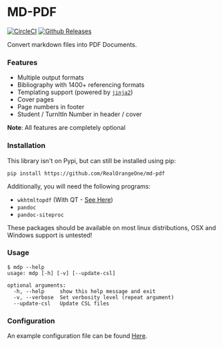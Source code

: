# MD-PDF

[![CircleCI](https://img.shields.io/circleci/project/github/RealOrangeOne/md-pdf.svg?style=flat-square)](https://circleci.com/gh/RealOrangeOne/md-pdf/)
[![Github Releases](https://img.shields.io/github/downloads/RealOrangeOne/md-pdf/latest/total.svg?style=flat-square)](https://github.com/RealOrangeOne/md-pdf)

Convert markdown files into PDF Documents.

### Features
- Multiple output formats
- Bibliography with 1400+ referencing formats
- Templating support (powered by [`jinja2`](http://jinja.pocoo.org/))
- Cover pages
- Page numbers in footer
- Student / TurnItIn Number in header / cover

__Note__: All features are completely optional


### Installation
This library isn't on Pypi, but can still be installed using pip:

    pip install https://github.com/RealOrangeOne/md-pdf

Additionally, you will need the following programs:
- `wkhtmltopdf` (With QT - [See Here](https://pypi.python.org/pypi/pdfkit))
- `pandoc`
- `pandoc-siteproc`

These packages should be available on most linux distributions, OSX and Windows support is untested!

### Usage
    $ mdp --help
    usage: mdp [-h] [-v] [--update-csl]
    
    optional arguments:
      -h, --help     show this help message and exit
      -v, --verbose  Set verbosity level (repeat argument)
      --update-csl   Update CSL files

### Configuration
An example configuration file can be found [Here](https://github.com/RealOrangeOne/md-pdf/blob/master/test-files/mdp.yml).
